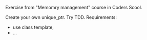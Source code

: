 Exercise from "Memomry management" course in Coders Scool.

Create your own unique_ptr. Try TDD. Requirements:
- use class template,
- ...
